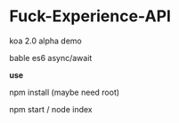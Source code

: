 # Fuck-Experience-API

koa 2.0 alpha demo

bable es6 async/await

**use**

npm install (maybe need root)

npm start / node index
